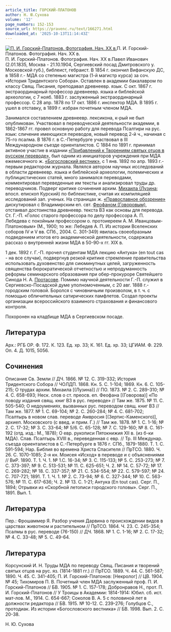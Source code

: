 ```yaml
---
article_title: ГОРСКИЙ-ПЛАТОНОВ
author: Н. Ю.Сухова
volume: '12'
page_numbers: 152-153
source_url: https://pravenc.ru/text/166271.html
downloaded_at: '2025-10-13T11:14:43Z'
---
```


[![П. И. Горский-Платонов. Фотография. Нач. XX в.](https://pravenc.ru/data/174/472/1234/i200.jpg "Кликните для увеличения картинки")](https://pravenc.ru/data/174/472/1234/i400.jpg)П. И. Горский-Платонов. Фотография. Нач. XX в.  
П. И. Горский-Платонов. Фотография. Нач. XX в.Павел Иванович (2.01.1835, Москва - 21.10.1904, Сергиевский посад Дмитровского у. Московской губ.), библеист, гебраист. В 1854 г. окончил Вифанскую ДС, в 1858 г.- МДА со степенью магистра (1-й магистр курса) за соч. «История Тридентского Собора». Оставлен в академии бакалавром по классу Свящ. Писания, преподавал древнеевр. язык. С окт. 1867 г. экстраординарный профессор древнеевр. языка и библейской археологии, с 7 нояб. 1883 г. заслуженный экстраординарный профессор. С 28 апр. 1878 по 17 окт. 1886 г. инспектор МДА. В 1895 г. ушел в отставку, в 1899 г. избран почетным членом МДА.

Занимался составлением древнеевр. лексикона, к-рый не был опубликован. Участвовал в переводческой деятельности академии, в 1862-1867 гг. провел основную работу для перевода Псалтири на рус. язык: сличение имеющихся переводов, новый перевод 2-й ч., начиная с 75-го псалма. В 1876 г. в С.-Петербурге участвовал в III Международном съезде ориенталистов. С 1884 по 1891 г. принимал активное участие в издании [«Прибавлений к Творениям святых отцов в русском переводе»](<https://pravenc.ru/text/ Прибавлений к Творениям святых отцов в русском переводе .html>), был одним из инициаторов учреждения при МДА ежемесячного ж. [«Богословский вестник»](<https://pravenc.ru/text/ Богословский вестник .html>), с 1 янв. 1892 по апр. 1893 г.- первым редактором журнала. Являлся автором научных исследований в области древнеевр. языка и библейской археологии, полемических и публицистических статей, много занимался переводами, комментировал переведенные им тексты и анализировал труды др. переводчиков. Подверг критике сочинения архим. [Михаила (Лузина](<https://pravenc.ru/text/Михаила (Лузина.html>); впосл. епископ Курский) по библеистике, считая их компиляцией исследований зап. ученых. На страницах ж. [«Православное обозрение»](<https://pravenc.ru/text/ Православное обозрение .html>) дискутировал с Владимирским еп. свт. [Феофаном (Говоровым)](<https://pravenc.ru/text/Феофаном (Говоровым).html>), отстаивал достоинства древнеевр. текста ВЗ как основы для перевода. Ст. Г.-П. «Голос старого профессора по делу профессора А. П. Лебедева с покойным профессором о. протоиереем А. М. Иванцовым-Платоновым» (М., 1900; то же: Лебедев А. П. Из истории Вселенских соборов IV и V вв. СПб., 2004. С. 301-349) явилась своеобразным подведением итогов его академической деятельности, содержала рассказ о внутренней жизни МДА в 50-90-х гг. XIX в.

1 дек. 1892 г. Г.-П. прочел студентам МДА лекцию «Антука» (en tout cas - на все случаи), подвергнув резкой критике стремление правительства использовать духовенство для сиюминутных целей, загруженность священства бюрократической отчетностью и непродуманность реформы семинарского образования при обер-прокуроре Святейшего Синода Н. А. [Протасове](https://pravenc.ru/text/Протасов.html). Помимо научной деятельности Г.-П. служил в Сергиевско-Посадской думе уполномоченным, с 20 авг. 1888 г.- городским головой. Боролся с чиновничьим произволом, в т. ч. с помощью обличительных сатирических памфлетов. Создал проекты организации всероссийского взаимного страхования и финансового контроля.

Похоронен на кладбище МДА в Сергиевском посаде.

## Литература

Арх.: РГБ ОР. Ф. 172. К. 123. Ед. хр. 33; К. 161. Ед. хр. 33; ЦГИАМ. Ф. 229. Оп. 4. Д. 1015, 5056.

## Сочинения

Описание Св. Земли // ДЧ. 1866. № 12. С. 319-332; История Тридентского Собора // ЧОЛДП. 1868. Кн. 5. С. 1-104; 1869. Кн. 6. С. 105-215; О трудах архим. Михаила [(Лузина)] // ПО. 1873. № 2. С. 289-310; № 4. С. 658-693; Неск. слов о ст. преосв. еп. Феофана [(Говорова)] «По поводу издания свящ. книг ВЗ в рус. переводе» // Там же. 1875. № 11. С. 505-540; О недоумениях, вызванных рус. переводом свящ. книг ВЗ // Там же. 1877. № 1. С. 69-104; № 2. С. 260-284; № 4. С. 681-702; Псалтырь в новом слав. переводе Амвросия [(Зертис-Каменского)], архиеп. Московского (с введ. и прим. Г.) // Там же. 1878. № 1. С. 1-16; № 2. С. 17-32; № 3. С. 33-64; № 5/6. С. 65-128; № 7. С. 129-160; № 8. С. 161-192 (отд. изд.: М., 1878); О евр. рукописи Пятокнижия XII в. (из б-ки МДА). Слав. Псалтырь XVIII в., переведенная с евр. // Тр. III Междунар. съезда ориенталистов в С.-Петербурге в 1876 г. СПб., 1879-1880. Т. 1. С. 591-594; Нар. Библия во времена Христа Спасителя // ПрТСО. 1880. Ч. 26. С. 1070-1085; 2-я кн. Моисея «Исход» в переводе и с объяснениями // ВиР. 1890. Т. 1. Ч. 1. № 1.С. 16-34; № 3. С. 115-133; № 5. С. 253-273; № 7. С. 373-397; № 9. С. 513-531; № 11. С. 625-651; Ч. 2. № 14. С. 57-72; № 17. С. 269-282; № 18. С. 337-357; № 21. С. 534-554; № 22. С. 579-597; № 24. С. 707-721; 1891. Т. 1. Ч. 1. № 2. С. 73-94; № 6. С. 327-344; № 10. С. 563-576; № 11. С. 617-636; Ч. 2. № 13. С. 1-21; Антука (En tout cas). Серг. П., 1894; Отрывки из «Скорбной летописи городского головы». Серг. П., 1891. Вып. 1.

## Литература

Пер.: Фрошаммер Я. Разбор учения Дарвина о происхождении видов в царствах животном и растительном // ПрТСО. 1864. Ч. 23. С. 245-354; Псалмы в рус. переводе (76-150) // ДЧ. 1868. № 1. С. 1-16; № 2. С. 17-32; № 4. С. 33-48; № 5. С. 49-64.

## Литература

Корсунский И. Н. Труды МДА по переводу Свящ. Писания и творений святых отцов на рус. яз. (1814-1881 гг.) // ПрТСО. 1889. Ч. 44. С. 561-587; 1890. Ч. 45. С. 341-405; П. И. Горский-Платонов: [Некролог] // ЦВ. 1904. № 45; Тихомиров П. В. Почетный член МДА заслуженный проф. П. И. Горский-Платонов // БВ. 1905. № 1. С. 157-178; Добронравов Н., прот. П. И. Горский-Платонов // У Троицы в Академии: 1814-1914: Юбил. сб. ист. мат-лов. М., 1914. С. 654-667; Соколов В. А. 5 с половиной лет в должности редактора // БВ. 1915. № 10-12. С. 239-276; Голубцов С., протодиак. Из истории «Богословского вестника» // БВ. 1998. Вып. 2. С. 20-38.

Н. Ю.  Сухова
